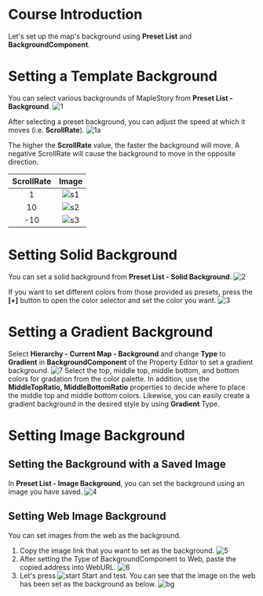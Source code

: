 # Course Introduction
Let's set up the map's background using **Preset List** and **BackgroundComponent**.

# Setting a Template Background
You can select various backgrounds of MapleStory from **Preset List - Background**.
![1](https://mod-file.dn.nexoncdn.co.kr/bbs/1660872151969aea4b5e0f90c4c2ab1c556a2ea900127.png "1")

After selecting a preset background, you can adjust the speed at which it moves (i.e. **ScrollRate**).
![1a](https://mod-file.dn.nexoncdn.co.kr/bbs/1676524214491fd465cd70f484b7baa55a9c7cceb1a78.png "1a")

The higher the **ScrollRate** value, the faster the background will move. A negative ScrollRate will cause the background to move in the opposite direction.

| ScrollRate | Image |
| :---: | :---: |
| 1 | ![s1](https://mod-file.dn.nexoncdn.co.kr/bbs/1676524614371f682d76a305e4987aa04507430a3f891.gif "s1") |
| 10 | ![s2](https://mod-file.dn.nexoncdn.co.kr/bbs/1676524628557d5e56dce60f74ab59a962793a594b408.gif "s2") |
| -10 | ![s3](https://mod-file.dn.nexoncdn.co.kr/bbs/16765246400798c2f36ddf63a47bc92883f9d493b22d6.gif "s3") |

# Setting Solid Background
You can set a solid background from **Preset List - Solid Background**.
![2](https://mod-file.dn.nexoncdn.co.kr/bbs/1660872533050bd027ce1934b47669a0f3d3f82994180.png "2")

If you want to set different colors from those provided as presets, press the **[+]** button to open the color selector and set the color you want.
![3](https://mod-file.dn.nexoncdn.co.kr/bbs/1660872694830338c5a59114a46aa9d41eeecbfae1203.png "3")

# Setting a Gradient Background
Select **Hierarchy - Current Map - Background** and change **Type** to **Gradient** in **BackgroundComponent** of the Property Editor to set a gradient background. 
![7](https://mod-file.dn.nexoncdn.co.kr/bbs/1675686701848d25aebc9b2b645519a894cb17489b07a.png "7")
Select the top, middle top, middle bottom, and bottom colors for gradation from the color palette. In addition, use the **MiddleTopRatio, MiddleBottomRatio** properties to decide where to place the middle top and middle bottom colors. Likewise, you can easily create a gradient background in the desired style by using **Gradient** Type.

# Setting Image Background
## Setting the Background with a Saved Image
In **Preset List - Image Background**, you can set the background using an image you have saved.
![4](https://mod-file.dn.nexoncdn.co.kr/bbs/166242041253011d9fd857ab84531a074ed6982123704.png "4")

## Setting Web Image Background
You can set images from the web as the background.
1. Copy the image link that you want to set as the background.
    ![5](https://mod-file.dn.nexoncdn.co.kr/bbs/1662420478272932b474fef2c4e7589e49f76d4ce4b4f.png "5")
    <br>
2. After setting the Type of BackgroundComponent to Web, paste the copied address into WebURL.
    ![6](https://mod-file.dn.nexoncdn.co.kr/bbs/1662419129189d4b5d5fb2028458baa10f740ecfbac45.png{"width":"750px"} "6")
    <br>
3. Let's press ![start](https://mod-file.dn.nexoncdn.co.kr/storage/icons/tool/icon_play.png "start") Start and test. You can see that the image on the web has been set as the background as below.
    ![bg](https://mod-file.dn.nexoncdn.co.kr/bbs/166241921017719b68e8cb4674133892283180eb6a3e2.gif "bg")